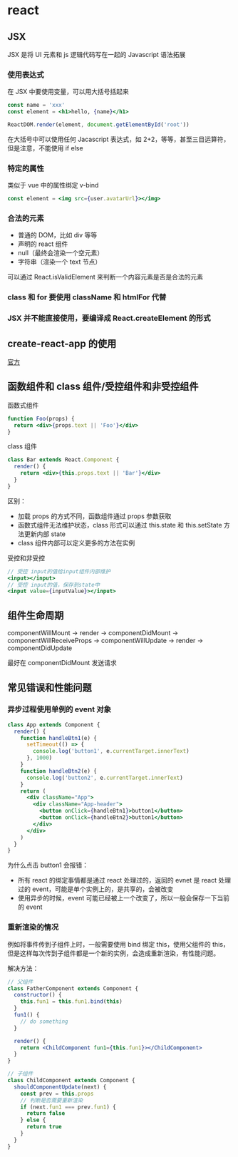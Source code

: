 # react

## JSX

JSX 是将 UI 元素和 js 逻辑代码写在一起的 Javascript 语法拓展

### 使用表达式

在 JSX 中要使用变量，可以用大括号括起来

```jsx
const name = 'xxx'
const element = <h1>hello, {name}</h1>

ReactDOM.render(element, document.getElementById('root'))
```

在大括号中可以使用任何 Jacascript 表达式，如 2+2，等等，甚至三目运算符，但是注意，不能使用 if else

### 特定的属性

类似于 vue 中的属性绑定 v-bind

```jsx
const element = <img src={user.avatarUrl}></img>
```

### 合法的元素

- 普通的 DOM，比如 div 等等
- 声明的 react 组件
- null（最终会渲染一个空元素）
- 字符串（渲染一个 text 节点）

可以通过 React.isValidElement 来判断一个内容元素是否是合法的元素

### class 和 for 要使用 className 和 htmlFor 代替

### JSX 并不能直接使用，要编译成 React.createElement 的形式

## create-react-app 的使用

[官方](https://react.docschina.org/docs/create-a-new-react-app.html#create-react-app)

## 函数组件和 class 组件/受控组件和非受控组件

函数式组件

```jsx
function Foo(props) {
  return <div>{props.text || 'Foo'}</div>
}
```

class 组件

```jsx
class Bar extends React.Component {
  render() {
    return <div>{this.props.text || 'Bar'}</div>
  }
}
```

区别：

- 加载 props 的方式不同，函数组件通过 props 参数获取
- 函数式组件无法维护状态，class 形式可以通过 this.state 和 this.setState 方法更新内部 state
- class 组件内部可以定义更多的方法在实例

受控和非受控

```jsx
// 受控 input的值给input组件内部维护
<input></input>
// 受控 input的值，保存到state中
<input value={inputValue}></input>
```

## 组件生命周期

componentWillMount -> render -> componentDidMount -> componentWillReceiveProps -> componentWillUpdate -> render -> componentDidUpdate

最好在 componentDidMount
发送请求

## 常见错误和性能问题

### 异步过程使用单例的 event 对象

```jsx
class App extends Component {
  render() {
    function handleBtn1(e) {
      setTimeout(() => {
        console.log('button1', e.currentTarget.innerText)
      }, 1000)
    }
    function handleBtn2(e) {
      console.log('button2', e.currentTarget.innerText)
    }
    return (
      <div className="App">
        <div className="App-header">
          <button onClick={handleBtn1}>button1</button>
          <button onClick={handleBtn2}>button1</button>
        </div>
      </div>
    )
  }
}
```

为什么点击 button1 会报错：

- 所有 react 的绑定事情都是通过 react 处理过的，返回的 evnet 是 react 处理过的 event，可能是单个实例上的，是共享的，会被改变
- 使用异步的时候，event 可能已经被上一个改变了，所以一般会保存一下当前的 event

### 重新渲染的情况

例如将事件传到子组件上时，一般需要使用 bind 绑定 this，使用父组件的 this，但是这样每次传到子组件都是一个新的实例，会造成重新渲染，有性能问题。

解决方法：

```jsx
// 父组件
class FatherComponent extends Component {
  constructor() {
    this.fun1 = this.fun1.bind(this)
  }
  fun1() {
    // do something
  }

  render() {
    return <ChildComponent fun1={this.fun1}></ChildComponent>
  }
}

// 子组件
class ChildComponent extends Component {
  shouldComponentUpdate(next) {
    const prev = this.props
    // 判断是否需要重新渲染
    if (next.fun1 === prev.fun1) {
      return false
    } else {
      return true
    }
  }
}
```
